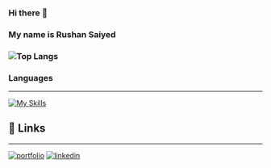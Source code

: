 ### Hi there :wave:
### My name is Rushan Saiyed
### ![Top Langs](https://github-readme-stats.vercel.app/api/top-langs/?username=rushan23&layout=compact)
### Languages
-------------------------------
[![My Skills](https://skillicons.dev/icons?i=js,go,docker,gcp,git,unity,wordpress,php,python,java,javascript,mysql,vscode,cs,cpp,c)](https://skillicons.dev)
## :link: Links
--------------
[![portfolio](https://img.shields.io/badge/my_portfolio-000?style=for-the-badge&logo=ko-fi&logoColor=white)](https://rushan9.wordpress.com/)
[![linkedin](https://img.shields.io/badge/linkedin-0A66C2?style=for-the-badge&logo=linkedin&logoColor=white)](https://www.linkedin.com/in/rushan-saiyed-a79740254/)
